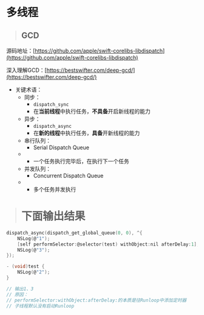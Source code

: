 # 多线程

> ## GCD

源码地址：[https://github.com/apple/swift-corelibs-libdispatch](https://github.com/apple/swift-corelibs-libdispatch)

深入理解GCD：[https://bestswifter.com/deep-gcd/](https://bestswifter.com/deep-gcd/)

* 关键术语：
  * 同步：
    * `dispatch_sync`
    * 在**当前线程**中执行任务，**不具备**开启新线程的能力
  * 异步：
    * `dispatch_async`
    * 在**新的线程**中执行任务，**具备**开新线程的能力
  * 串行队列：
    * Serial Dispatch Queue
  * * 一个任务执行完毕后，在执行下一个任务
  * 并发队列：
    * Concurrent Dispatch Queue
  * * 多个任务并发执行

> # 下面输出结果

```c
dispatch_async(dispatch_get_global_queue(0, 0), ^{
    NSLog(@"1");
    [self performSelector:@selector(test) withObject:nil afterDelay:1];
    NSLog(@"3");
});

- (void)test {
    NSLog(@"2");
}

// 输出1、3
// 原因：
// performSelector:withObject:afterDelay:的本质是往Runloop中添加定时器
// 子线程默认没有启动Runloop
```



